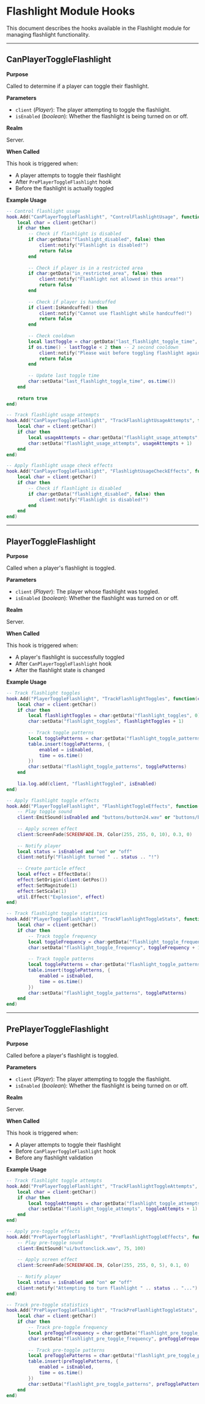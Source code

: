# Flashlight Module Hooks

This document describes the hooks available in the Flashlight module for managing flashlight functionality.

---

## CanPlayerToggleFlashlight

**Purpose**

Called to determine if a player can toggle their flashlight.

**Parameters**

* `client` (*Player*): The player attempting to toggle the flashlight.
* `isEnabled` (*boolean*): Whether the flashlight is being turned on or off.

**Realm**

Server.

**When Called**

This hook is triggered when:
- A player attempts to toggle their flashlight
- After `PrePlayerToggleFlashlight` hook
- Before the flashlight is actually toggled

**Example Usage**

```lua
-- Control flashlight usage
hook.Add("CanPlayerToggleFlashlight", "ControlFlashlightUsage", function(client, isEnabled)
    local char = client:getChar()
    if char then
        -- Check if flashlight is disabled
        if char:getData("flashlight_disabled", false) then
            client:notify("Flashlight is disabled!")
            return false
        end
        
        -- Check if player is in a restricted area
        if char:getData("in_restricted_area", false) then
            client:notify("Flashlight not allowed in this area!")
            return false
        end
        
        -- Check if player is handcuffed
        if client:IsHandcuffed() then
            client:notify("Cannot use flashlight while handcuffed!")
            return false
        end
        
        -- Check cooldown
        local lastToggle = char:getData("last_flashlight_toggle_time", 0)
        if os.time() - lastToggle < 2 then -- 2 second cooldown
            client:notify("Please wait before toggling flashlight again!")
            return false
        end
        
        -- Update last toggle time
        char:setData("last_flashlight_toggle_time", os.time())
    end
    
    return true
end)

-- Track flashlight usage attempts
hook.Add("CanPlayerToggleFlashlight", "TrackFlashlightUsageAttempts", function(client, isEnabled)
    local char = client:getChar()
    if char then
        local usageAttempts = char:getData("flashlight_usage_attempts", 0)
        char:setData("flashlight_usage_attempts", usageAttempts + 1)
    end
end)

-- Apply flashlight usage check effects
hook.Add("CanPlayerToggleFlashlight", "FlashlightUsageCheckEffects", function(client, isEnabled)
    local char = client:getChar()
    if char then
        -- Check if flashlight is disabled
        if char:getData("flashlight_disabled", false) then
            client:notify("Flashlight is disabled!")
        end
    end
end)
```

---

## PlayerToggleFlashlight

**Purpose**

Called when a player's flashlight is toggled.

**Parameters**

* `client` (*Player*): The player whose flashlight was toggled.
* `isEnabled` (*boolean*): Whether the flashlight was turned on or off.

**Realm**

Server.

**When Called**

This hook is triggered when:
- A player's flashlight is successfully toggled
- After `CanPlayerToggleFlashlight` hook
- After the flashlight state is changed

**Example Usage**

```lua
-- Track flashlight toggles
hook.Add("PlayerToggleFlashlight", "TrackFlashlightToggles", function(client, isEnabled)
    local char = client:getChar()
    if char then
        local flashlightToggles = char:getData("flashlight_toggles", 0)
        char:setData("flashlight_toggles", flashlightToggles + 1)
        
        -- Track toggle patterns
        local togglePatterns = char:getData("flashlight_toggle_patterns", {})
        table.insert(togglePatterns, {
            enabled = isEnabled,
            time = os.time()
        })
        char:setData("flashlight_toggle_patterns", togglePatterns)
    end
    
    lia.log.add(client, "flashlightToggled", isEnabled)
end)

-- Apply flashlight toggle effects
hook.Add("PlayerToggleFlashlight", "FlashlightToggleEffects", function(client, isEnabled)
    -- Play toggle sound
    client:EmitSound(isEnabled and "buttons/button24.wav" or "buttons/button10.wav", 75, 100)
    
    -- Apply screen effect
    client:ScreenFade(SCREENFADE.IN, Color(255, 255, 0, 10), 0.3, 0)
    
    -- Notify player
    local status = isEnabled and "on" or "off"
    client:notify("Flashlight turned " .. status .. "!")
    
    -- Create particle effect
    local effect = EffectData()
    effect:SetOrigin(client:GetPos())
    effect:SetMagnitude(1)
    effect:SetScale(1)
    util.Effect("Explosion", effect)
end)

-- Track flashlight toggle statistics
hook.Add("PlayerToggleFlashlight", "TrackFlashlightToggleStats", function(client, isEnabled)
    local char = client:getChar()
    if char then
        -- Track toggle frequency
        local toggleFrequency = char:getData("flashlight_toggle_frequency", 0)
        char:setData("flashlight_toggle_frequency", toggleFrequency + 1)
        
        -- Track toggle patterns
        local togglePatterns = char:getData("flashlight_toggle_patterns", {})
        table.insert(togglePatterns, {
            enabled = isEnabled,
            time = os.time()
        })
        char:setData("flashlight_toggle_patterns", togglePatterns)
    end
end)
```

---

## PrePlayerToggleFlashlight

**Purpose**

Called before a player's flashlight is toggled.

**Parameters**

* `client` (*Player*): The player attempting to toggle the flashlight.
* `isEnabled` (*boolean*): Whether the flashlight is being turned on or off.

**Realm**

Server.

**When Called**

This hook is triggered when:
- A player attempts to toggle their flashlight
- Before `CanPlayerToggleFlashlight` hook
- Before any flashlight validation

**Example Usage**

```lua
-- Track flashlight toggle attempts
hook.Add("PrePlayerToggleFlashlight", "TrackFlashlightToggleAttempts", function(client, isEnabled)
    local char = client:getChar()
    if char then
        local toggleAttempts = char:getData("flashlight_toggle_attempts", 0)
        char:setData("flashlight_toggle_attempts", toggleAttempts + 1)
    end
end)

-- Apply pre-toggle effects
hook.Add("PrePlayerToggleFlashlight", "PreFlashlightToggleEffects", function(client, isEnabled)
    -- Play pre-toggle sound
    client:EmitSound("ui/buttonclick.wav", 75, 100)
    
    -- Apply screen effect
    client:ScreenFade(SCREENFADE.IN, Color(255, 255, 0, 5), 0.1, 0)
    
    -- Notify player
    local status = isEnabled and "on" or "off"
    client:notify("Attempting to turn flashlight " .. status .. "...")
end)

-- Track pre-toggle statistics
hook.Add("PrePlayerToggleFlashlight", "TrackPreFlashlightToggleStats", function(client, isEnabled)
    local char = client:getChar()
    if char then
        -- Track pre-toggle frequency
        local preToggleFrequency = char:getData("flashlight_pre_toggle_frequency", 0)
        char:setData("flashlight_pre_toggle_frequency", preToggleFrequency + 1)
        
        -- Track pre-toggle patterns
        local preTogglePatterns = char:getData("flashlight_pre_toggle_patterns", {})
        table.insert(preTogglePatterns, {
            enabled = isEnabled,
            time = os.time()
        })
        char:setData("flashlight_pre_toggle_patterns", preTogglePatterns)
    end
end)
```

